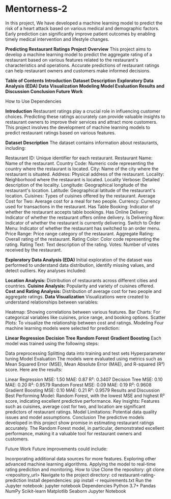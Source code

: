 # Mentorness-2
In this project, We have developed a machine learning model to predict the risk of a heart attack based on various medical and demographic factors. Early prediction can significantly improve patient outcomes by enabling timely medical intervention and lifestyle changes.

**Predicting Restaurant Ratings**
**Project Overview**
This project aims to develop a machine learning model to predict the aggregate rating of a restaurant based on various features related to the restaurant's characteristics and operations. Accurate predictions of restaurant ratings can help restaurant owners and customers make informed decisions.

**Table of Contents**
**Introduction**
**Dataset Description**
**Exploratory Data Analysis (EDA)
Data Visualization
Modeling
Model Evaluation
Results and Discussion
Conclusion
Future Work**

How to Use
Dependencies

**Introduction**
Restaurant ratings play a crucial role in influencing customer choices. Predicting these ratings accurately can provide valuable insights to restaurant owners to improve their services and attract more customers. This project involves the development of machine learning models to predict restaurant ratings based on various features.

**Dataset Description**
The dataset contains information about restaurants, including:

Restaurant ID: Unique identifier for each restaurant.
Restaurant Name: Name of the restaurant.
Country Code: Numeric code representing the country where the restaurant is located.
City: Name of the city where the restaurant is situated.
Address: Physical address of the restaurant.
Locality: Neighborhood where the restaurant is located.
Locality Verbose: Detailed description of the locality.
Longitude: Geographical longitude of the restaurant's location.
Latitude: Geographical latitude of the restaurant's location.
Cuisines: Types of cuisines offered by the restaurant.
Average Cost for Two: Average cost for a meal for two people.
Currency: Currency used for transactions in the restaurant.
Has Table Booking: Indicator of whether the restaurant accepts table bookings.
Has Online Delivery: Indicator of whether the restaurant offers online delivery.
Is Delivering Now: Indicator of whether the restaurant is currently delivering.
Switch to Order Menu: Indicator of whether the restaurant has switched to an order menu.
Price Range: Price range category of the restaurant.
Aggregate Rating: Overall rating of the restaurant.
Rating Color: Color code representing the rating.
Rating Text: Text description of the rating.
Votes: Number of votes received by the restaurant.

**Exploratory Data Analysis (EDA)**
Initial exploration of the dataset was performed to understand data distribution, identify missing values, and detect outliers. Key analyses included:

**Location Analysis:** Distribution of restaurants across different cities and countries.
**Cuisine Analysis:** Popularity and variety of cuisines offered.
**Cost and Rating Analysis:** Distribution of average cost for two people and aggregate ratings.
**Data Visualization**
Visualizations were created to understand relationships between variables:

Heatmap: Showing correlations between various features.
Bar Charts: For categorical variables like cuisines, price range, and booking options.
Scatter Plots: To visualize the relationship between cost and ratings.
Modeling
Four machine learning models were selected for prediction:

**Linear Regression**
**Decision Tree**
**Random Forest**
**Gradient Boosting**
Each model was trained using the following steps:

Data preprocessing
Splitting data into training and test sets
Hyperparameter tuning
Model Evaluation
The models were evaluated using metrics such as Mean Squared Error (MSE), Mean Absolute Error (MAE), and R-squared (R²) score. Here are the results:

Linear Regression
MSE: 1.50
MAE: 0.87
R²: 0.3407
Decision Tree
MSE: 0.10
MAE: 0.20
R²: 0.9579
Random Forest
MSE: 0.09
MAE: 0.19
R²: 0.9608
Gradient Boosting
MSE: 0.10
MAE: 0.21
R²: 0.9579
Results and Discussion
Best Performing Model: Random Forest, with the lowest MSE and highest R² score, indicating excellent predictive performance.
Key Insights: Features such as cuisines, average cost for two, and location are significant predictors of restaurant ratings.
Model Limitations: Potential data quality issues and model assumptions.
Conclusion
The predictive models developed in this project show promise in estimating restaurant ratings accurately. The Random Forest model, in particular, demonstrated excellent performance, making it a valuable tool for restaurant owners and customers.

Future Work
Future improvements could include:

Incorporating additional data sources for more features.
Exploring other advanced machine learning algorithms.
Applying the model to real-time rating prediction and monitoring.
How to Use
Clone the repository: git clone <repository_url>
Navigate to the project directory: cd restaurant-rating-prediction
Install dependencies: pip install -r requirements.txt
Run the Jupyter notebook: jupyter notebook
Dependencies
Python 3.7+
Pandas
NumPy
Scikit-learn
Matplotlib
Seaborn
Jupyter Notebook
